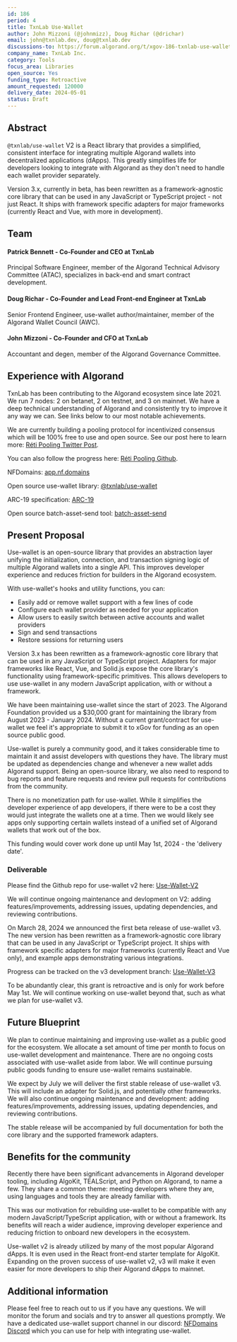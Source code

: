 ```yaml
---
id: 186
period: 4
title: TxnLab Use-Wallet
author: John Mizzoni (@johnmizz), Doug Richar (@drichar)
email: john@txnlab.dev, doug@txnlab.dev
discussions-to: https://forum.algorand.org/t/xgov-186-txnlab-use-wallet-discussion/11797
company_name: TxnLab Inc.
category: Tools
focus_area: Libraries
open_source: Yes
funding_type: Retroactive
amount_requested: 120000
delivery_date: 2024-05-01
status: Draft
---
```


## Abstract
`@txnlab/use-wallet` V2 is a React library that provides a simplified, consistent interface for integrating multiple Algorand wallets into decentralized applications (dApps). This greatly simplifies life for developers looking to integrate with Algorand as they don't need to handle each wallet provider separately.

Version 3.x, currently in beta, has been rewritten as a framework-agnostic core library that can be used in any JavaScript or TypeScript project - not just React. It ships with framework specific adapters for major frameworks (currently React and Vue, with more in development).

## Team
#### Patrick Bennett - Co-Founder and CEO at TxnLab

Principal Software Engineer, member of the Algorand Technical Advisory Committee (ATAC), specializes in back-end and smart contract development.

#### Doug Richar - Co-Founder and Lead Front-end Engineer at TxnLab

Senior Frontend Engineer, use-wallet author/maintainer, member of the Algorand Wallet Council (AWC).

#### John Mizzoni - Co-Founder and CFO at TxnLab

Accountant and degen, member of the Algorand Governance Committee.

## Experience with Algorand
TxnLab has been contributing to the Algorand ecosystem since late 2021. We run 7 nodes: 2 on betanet, 2 on testnet, and 3 on mainnet. We have a deep technical understanding of Algorand and consistently try to improve it any way we can. See links below to our most notable achievements.

We are currently building a pooling protocol for incentivized consensus which will be 100% free to use and open source. See our post here to learn more: <a href="https://x.com/TxnLab/status/1768403605860560937?s=20">Réti Pooling Twitter Post</a>.

You can also follow the progress here: <a href="https://github.com/TxnLab/reti">Réti Pooling Github</a>.

NFDomains: <a href="https://app.nf.domains/">app.nf.domains</a>

Open source use-wallet library: <a href="https://github.com/TxnLab/use-wallet">@txnlab/use-wallet</a> 

ARC-19 specification: <a href="https://github.com/algorandfoundation/ARCs/blob/main/ARCs/arc-0019.md">ARC-19</a>

Open source batch-asset-send tool: <a href="https://github.com/TxnLab/batch-asset-send">batch-asset-send</a>

## Present Proposal
Use-wallet is an open-source library that provides an abstraction layer unifying the initialization, connection, and transaction signing logic of multiple Algorand wallets into a single API. This improves developer experience and reduces friction for builders in the Algorand ecosystem.

With use-wallet's hooks and utility functions, you can:

- Easily add or remove wallet support with a few lines of code
- Configure each wallet provider as needed for your application
- Allow users to easily switch between active accounts and wallet providers
- Sign and send transactions
- Restore sessions for returning users

Version 3.x has been rewritten as a framework-agnostic core library that can be used in any JavaScript or TypeScript project. Adapters for major frameworks like React, Vue, and Solid.js expose the core library's functionality using framework-specific primitives. This allows developers to use use-wallet in any modern JavaScript application, with or without a framework.

We have been maintaining use-wallet since the start of 2023. The Algorand Foundation provided us a $30,000 grant for maintaining the library from August 2023 - January 2024. Without a current grant/contract for use-wallet we feel it's appropriate to submit it to xGov for funding as an open source public good.
 
Use-wallet is purely a community good, and it takes considerable time to maintain it and assist developers with questions they have. The library must be updated as dependencies change and whenever a new wallet adds Algorand support. Being an open-source library, we also need to respond to bug reports and feature requests and review pull requests for contributions from the community.

There is no monetization path for use-wallet. While it simplifies the developer experience of app developers, if there were to be a cost they would just integrate the wallets one at a time. Then we would likely see apps only supporting certain wallets instead of a unified set of Algorand wallets that work out of the box.

This funding would cover work done up until May 1st, 2024 - the 'delivery date'.

### Deliverable

Please find the Github repo for use-wallet v2 here: <a href=https://github.com/TxnLab/use-wallet>Use-Wallet-V2</a>

We will continue ongoing maintenance and devlopment on V2: adding features/improvements, addressing issues, updating dependencies, and reviewing contributions.

On March 28, 2024 we announced the first beta release of use-wallet v3. The new version has been rewritten as a framework-agnostic core library that can be used in any JavaScript or TypeScript project. It ships with framework specific adapters for major frameworks (currently React and Vue only), and example apps demonstrating various integrations.

Progress can be tracked on the v3 development branch: <a href=https://github.com/TxnLab/use-wallet/tree/v3>Use-Wallet-V3</a>

To be abundantly clear, this grant is retroactive and is only for work before May 1st. We will continue working on use-wallet beyond that, such as what we plan for use-wallet v3.

## Future Blueprint
We plan to continue maintaining and improving use-wallet as a public good for the ecosystem. We allocate a set amount of time per month to focus on use-wallet development and maintenance. There are no ongoing costs associated with use-wallet aside from labor. We will continue pursuing public goods funding to ensure use-wallet remains sustainable.

We expect by July we will deliver the first stable release of use-wallet v3. This will include an adapter for Solid.js, and potentially other frameworks. We will also continue ongoing maintenance and development: adding features/improvements, addressing issues, updating dependencies, and reviewing contributions.

The stable release will be accompanied by full documentation for both the core library and the supported framework adapters.

## Benefits for the community
Recently there have been significant advancements in Algorand developer tooling, including AlgoKit, TEALScript, and Python on Algorand, to name a few. They share a common theme: meeting developers where they are, using languages and tools they are already familiar with.

This was our motivation for rebuilding use-wallet to be compatible with any modern JavaScript/TypeScript application, with or without a framework. Its benefits will reach a wider audience, improving developer experience and reducing friction to onboard new developers in the ecosystem.

Use-wallet v2 is already utilized by many of the most popular Algorand dApps. It is even used in the React front-end starter template for AlgoKit. Expanding on the proven success of use-wallet v2, v3 will make it even easier for more developers to ship their Algorand dApps to mainnet.

## Additional information
Please feel free to reach out to us if you have any questions. We will monitor the forum and socials and try to answer all questions promptly. We have a dedicated use-wallet support channel in our discord: <a href="https://discord.gg/Y4TEVzuKbG"> NFDomains Discord</a> which you can use for help with integrating use-wallet.
